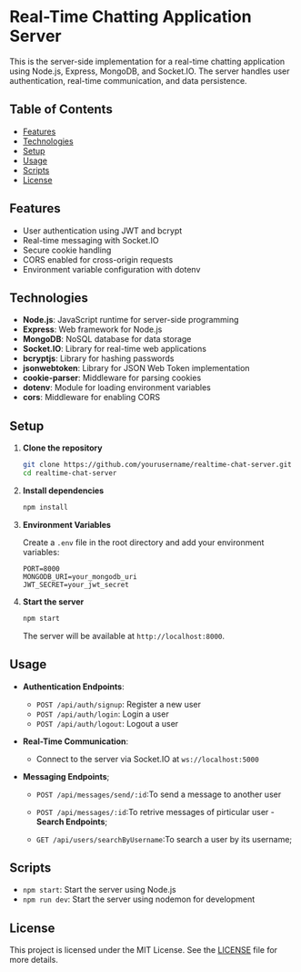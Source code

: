 # Real-Time Chatting Application Server

This is the server-side implementation for a real-time chatting application using Node.js, Express, MongoDB, and Socket.IO. The server handles user authentication, real-time communication, and data persistence.

## Table of Contents

- [Features](#features)
- [Technologies](#technologies)
- [Setup](#setup)
- [Usage](#usage)
- [Scripts](#scripts)
- [License](#license)

## Features

- User authentication using JWT and bcrypt
- Real-time messaging with Socket.IO
- Secure cookie handling
- CORS enabled for cross-origin requests
- Environment variable configuration with dotenv

## Technologies

- **Node.js**: JavaScript runtime for server-side programming
- **Express**: Web framework for Node.js
- **MongoDB**: NoSQL database for data storage
- **Socket.IO**: Library for real-time web applications
- **bcryptjs**: Library for hashing passwords
- **jsonwebtoken**: Library for JSON Web Token implementation
- **cookie-parser**: Middleware for parsing cookies
- **dotenv**: Module for loading environment variables
- **cors**: Middleware for enabling CORS

## Setup

1. **Clone the repository**

    ```bash
    git clone https://github.com/yourusername/realtime-chat-server.git
    cd realtime-chat-server
    ```

2. **Install dependencies**

    ```bash
    npm install
    ```

3. **Environment Variables**

    Create a `.env` file in the root directory and add your environment variables:

    ```env
    PORT=8000
    MONGODB_URI=your_mongodb_uri
    JWT_SECRET=your_jwt_secret
    ```

4. **Start the server**

    ```bash
    npm start
    ```

    The server will be available at `http://localhost:8000`.

## Usage

- **Authentication Endpoints**:
  - `POST /api/auth/signup`: Register a new user
  - `POST /api/auth/login`: Login a user
  - `POST /api/auth/logout`: Logout a user

- **Real-Time Communication**:
  - Connect to the server via Socket.IO at `ws://localhost:5000`

- **Messaging Endpoints**;
   - `POST /api/messages/send/:id`:To send a message to another user 
   -  `POST /api/messages/:id`:To retrive messages of pirticular user
-**Search Endpoints**;

   - `GET /api/users/searchByUsername`:To search a user by its username;

## Scripts

- `npm start`: Start the server using Node.js
- `npm run dev`: Start the server using nodemon for development

## License

This project is licensed under the MIT License. See the [LICENSE](LICENSE) file for more details.

